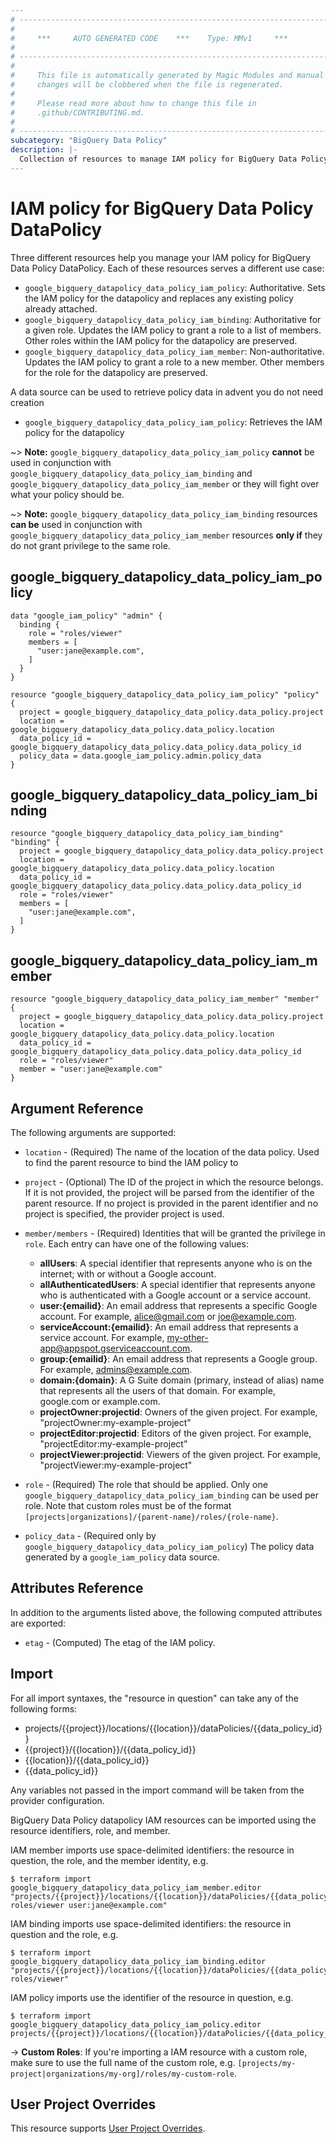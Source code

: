 ```yaml
---
# ----------------------------------------------------------------------------
#
#     ***     AUTO GENERATED CODE    ***    Type: MMv1     ***
#
# ----------------------------------------------------------------------------
#
#     This file is automatically generated by Magic Modules and manual
#     changes will be clobbered when the file is regenerated.
#
#     Please read more about how to change this file in
#     .github/CONTRIBUTING.md.
#
# ----------------------------------------------------------------------------
subcategory: "BigQuery Data Policy"
description: |-
  Collection of resources to manage IAM policy for BigQuery Data Policy DataPolicy
---
```


# IAM policy for BigQuery Data Policy DataPolicy
Three different resources help you manage your IAM policy for BigQuery Data Policy DataPolicy. Each of these resources serves a different use case:

* `google_bigquery_datapolicy_data_policy_iam_policy`: Authoritative. Sets the IAM policy for the datapolicy and replaces any existing policy already attached.
* `google_bigquery_datapolicy_data_policy_iam_binding`: Authoritative for a given role. Updates the IAM policy to grant a role to a list of members. Other roles within the IAM policy for the datapolicy are preserved.
* `google_bigquery_datapolicy_data_policy_iam_member`: Non-authoritative. Updates the IAM policy to grant a role to a new member. Other members for the role for the datapolicy are preserved.

A data source can be used to retrieve policy data in advent you do not need creation

* `google_bigquery_datapolicy_data_policy_iam_policy`: Retrieves the IAM policy for the datapolicy

~> **Note:** `google_bigquery_datapolicy_data_policy_iam_policy` **cannot** be used in conjunction with `google_bigquery_datapolicy_data_policy_iam_binding` and `google_bigquery_datapolicy_data_policy_iam_member` or they will fight over what your policy should be.

~> **Note:** `google_bigquery_datapolicy_data_policy_iam_binding` resources **can be** used in conjunction with `google_bigquery_datapolicy_data_policy_iam_member` resources **only if** they do not grant privilege to the same role.



## google_bigquery_datapolicy_data_policy_iam_policy

```hcl
data "google_iam_policy" "admin" {
  binding {
    role = "roles/viewer"
    members = [
      "user:jane@example.com",
    ]
  }
}

resource "google_bigquery_datapolicy_data_policy_iam_policy" "policy" {
  project = google_bigquery_datapolicy_data_policy.data_policy.project
  location = google_bigquery_datapolicy_data_policy.data_policy.location
  data_policy_id = google_bigquery_datapolicy_data_policy.data_policy.data_policy_id
  policy_data = data.google_iam_policy.admin.policy_data
}
```

## google_bigquery_datapolicy_data_policy_iam_binding

```hcl
resource "google_bigquery_datapolicy_data_policy_iam_binding" "binding" {
  project = google_bigquery_datapolicy_data_policy.data_policy.project
  location = google_bigquery_datapolicy_data_policy.data_policy.location
  data_policy_id = google_bigquery_datapolicy_data_policy.data_policy.data_policy_id
  role = "roles/viewer"
  members = [
    "user:jane@example.com",
  ]
}
```

## google_bigquery_datapolicy_data_policy_iam_member

```hcl
resource "google_bigquery_datapolicy_data_policy_iam_member" "member" {
  project = google_bigquery_datapolicy_data_policy.data_policy.project
  location = google_bigquery_datapolicy_data_policy.data_policy.location
  data_policy_id = google_bigquery_datapolicy_data_policy.data_policy.data_policy_id
  role = "roles/viewer"
  member = "user:jane@example.com"
}
```


## Argument Reference

The following arguments are supported:

* `location` - (Required) The name of the location of the data policy.
 Used to find the parent resource to bind the IAM policy to

* `project` - (Optional) The ID of the project in which the resource belongs.
    If it is not provided, the project will be parsed from the identifier of the parent resource. If no project is provided in the parent identifier and no project is specified, the provider project is used.

* `member/members` - (Required) Identities that will be granted the privilege in `role`.
  Each entry can have one of the following values:
  * **allUsers**: A special identifier that represents anyone who is on the internet; with or without a Google account.
  * **allAuthenticatedUsers**: A special identifier that represents anyone who is authenticated with a Google account or a service account.
  * **user:{emailid}**: An email address that represents a specific Google account. For example, alice@gmail.com or joe@example.com.
  * **serviceAccount:{emailid}**: An email address that represents a service account. For example, my-other-app@appspot.gserviceaccount.com.
  * **group:{emailid}**: An email address that represents a Google group. For example, admins@example.com.
  * **domain:{domain}**: A G Suite domain (primary, instead of alias) name that represents all the users of that domain. For example, google.com or example.com.
  * **projectOwner:projectid**: Owners of the given project. For example, "projectOwner:my-example-project"
  * **projectEditor:projectid**: Editors of the given project. For example, "projectEditor:my-example-project"
  * **projectViewer:projectid**: Viewers of the given project. For example, "projectViewer:my-example-project"

* `role` - (Required) The role that should be applied. Only one
    `google_bigquery_datapolicy_data_policy_iam_binding` can be used per role. Note that custom roles must be of the format
    `[projects|organizations]/{parent-name}/roles/{role-name}`.

* `policy_data` - (Required only by `google_bigquery_datapolicy_data_policy_iam_policy`) The policy data generated by
  a `google_iam_policy` data source.

## Attributes Reference

In addition to the arguments listed above, the following computed attributes are
exported:

* `etag` - (Computed) The etag of the IAM policy.

## Import

For all import syntaxes, the "resource in question" can take any of the following forms:

* projects/{{project}}/locations/{{location}}/dataPolicies/{{data_policy_id}}
* {{project}}/{{location}}/{{data_policy_id}}
* {{location}}/{{data_policy_id}}
* {{data_policy_id}}

Any variables not passed in the import command will be taken from the provider configuration.

BigQuery Data Policy datapolicy IAM resources can be imported using the resource identifiers, role, and member.

IAM member imports use space-delimited identifiers: the resource in question, the role, and the member identity, e.g.
```
$ terraform import google_bigquery_datapolicy_data_policy_iam_member.editor "projects/{{project}}/locations/{{location}}/dataPolicies/{{data_policy_id}} roles/viewer user:jane@example.com"
```

IAM binding imports use space-delimited identifiers: the resource in question and the role, e.g.
```
$ terraform import google_bigquery_datapolicy_data_policy_iam_binding.editor "projects/{{project}}/locations/{{location}}/dataPolicies/{{data_policy_id}} roles/viewer"
```

IAM policy imports use the identifier of the resource in question, e.g.
```
$ terraform import google_bigquery_datapolicy_data_policy_iam_policy.editor projects/{{project}}/locations/{{location}}/dataPolicies/{{data_policy_id}}
```

-> **Custom Roles**: If you're importing a IAM resource with a custom role, make sure to use the
 full name of the custom role, e.g. `[projects/my-project|organizations/my-org]/roles/my-custom-role`.

## User Project Overrides

This resource supports [User Project Overrides](https://registry.terraform.io/providers/hashicorp/google/latest/docs/guides/provider_reference#user_project_override).
